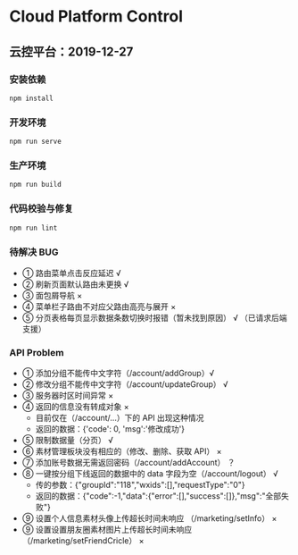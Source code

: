 # Cloud Platform Control

## 云控平台：2019-12-27

### 安装依赖

```install
npm install
```

### 开发环境

```serve
npm run serve
```

### 生产环境

```build
npm run build
```

### 代码校验与修复

```lint
npm run lint
```

### 待解决 BUG

- ① 路由菜单点击反应延迟 √
- ② 刷新页面默认路由未更换 √
- ③ 面包屑导航 ×
- ④ 菜单栏子路由不对应父路由高亮与展开 ×
- ⑤ 分页表格每页显示数据条数切换时报错（暂未找到原因） √ （已请求后端支援）

### API Problem

- ① 添加分组不能传中文字符（/account/addGroup）√
- ② 修改分组不能传中文字符（/account/updateGroup） √
- ③ 服务器时区时间异常 ×
- ④ 返回的信息没有转成对象 ×
  - 目前仅在（/account/...）下的 API 出现这种情况
  - 返回的数据：{'code': 0, 'msg':'修改成功'}
- ⑤ 限制数据量（分页） √
- ⑥ 素材管理板块没有相应的（修改、删除、获取 API） ×
- ⑦ 添加账号数据无需返回密码（/account/addAccount） ？
- ⑧ 一键按分组下线返回的数据中的 data 字段为空（/account/logout） √
  - 传的参数：{"groupId":"118","wxids":[],"requestType":"0"}
  - 返回的数据：{"code":-1,"data":{"error":[],"success":[]},"msg":"全部失败"}
- ⑨ 设置个人信息素材头像上传超长时间未响应 （/marketing/setInfo） ×
- ⑨ 设置设置朋友圈素材图片上传超长时间未响应 （/marketing/setFriendCricle） ×
